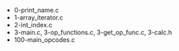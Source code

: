 * 0-print_name.c
* 1-array_iterator.c
* 2-int_index.c
* 3-main.c, 3-op_functions.c, 3-get_op_func.c, 3-calc.h
* 100-main_opcodes.c
